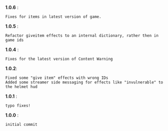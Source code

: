 **1.0.6** :

```
Fixes for items in latest version of game.
```


**1.0.5** :

```
Refactor giveitem effects to an internal dictionary, rather then in game ids
```

**1.0.4** :

```
Fixes for the latest version of Content Warning
```


**1.0.2**:

```
Fixed some "give item" effects with wrong IDs
Added some streamer side messaging for effects like "invulnerable" to the helmet hud
```

**1.0.1** :

```
typo fixes!
```

**1.0.0** :

```
initial commit
```